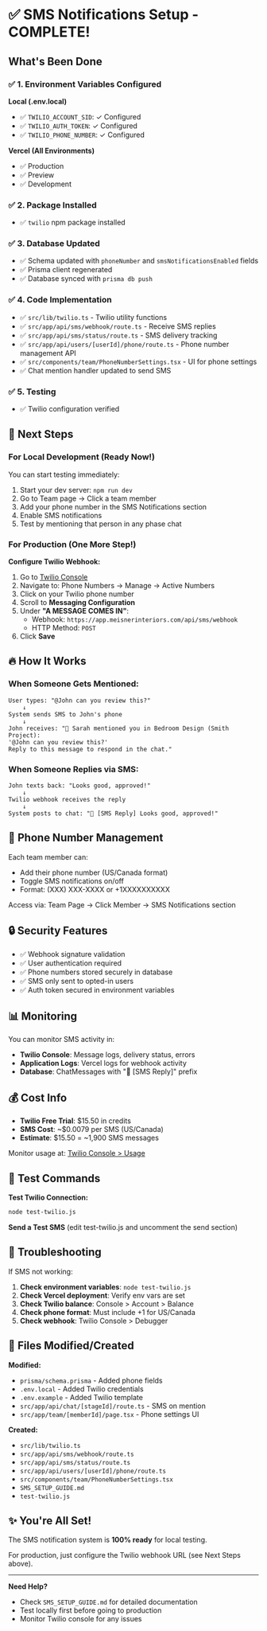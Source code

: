 # ✅ SMS Notifications Setup - COMPLETE!

## What's Been Done

### ✅ 1. Environment Variables Configured
**Local (.env.local)**
- ✅ `TWILIO_ACCOUNT_SID`: ✓ Configured
- ✅ `TWILIO_AUTH_TOKEN`: ✓ Configured  
- ✅ `TWILIO_PHONE_NUMBER`: ✓ Configured

**Vercel (All Environments)**
- ✅ Production
- ✅ Preview
- ✅ Development

### ✅ 2. Package Installed
- ✅ `twilio` npm package installed

### ✅ 3. Database Updated
- ✅ Schema updated with `phoneNumber` and `smsNotificationsEnabled` fields
- ✅ Prisma client regenerated
- ✅ Database synced with `prisma db push`

### ✅ 4. Code Implementation
- ✅ `src/lib/twilio.ts` - Twilio utility functions
- ✅ `src/app/api/sms/webhook/route.ts` - Receive SMS replies
- ✅ `src/app/api/sms/status/route.ts` - SMS delivery tracking
- ✅ `src/app/api/users/[userId]/phone/route.ts` - Phone number management API
- ✅ `src/components/team/PhoneNumberSettings.tsx` - UI for phone settings
- ✅ Chat mention handler updated to send SMS

### ✅ 5. Testing
- ✅ Twilio configuration verified

## 🎯 Next Steps

### For Local Development (Ready Now!)
You can start testing immediately:

1. Start your dev server: `npm run dev`
2. Go to Team page → Click a team member
3. Add your phone number in the SMS Notifications section
4. Enable SMS notifications
5. Test by mentioning that person in any phase chat

### For Production (One More Step!)

**Configure Twilio Webhook:**

1. Go to [Twilio Console](https://console.twilio.com/)
2. Navigate to: Phone Numbers → Manage → Active Numbers
3. Click on your Twilio phone number
4. Scroll to **Messaging Configuration**
5. Under **"A MESSAGE COMES IN"**:
   - Webhook: `https://app.meisnerinteriors.com/api/sms/webhook`
   - HTTP Method: `POST`
6. Click **Save**

## 🔥 How It Works

### When Someone Gets Mentioned:
```
User types: "@John can you review this?"
    ↓
System sends SMS to John's phone
    ↓
John receives: "🔔 Sarah mentioned you in Bedroom Design (Smith Project): 
'@John can you review this?'
Reply to this message to respond in the chat."
```

### When Someone Replies via SMS:
```
John texts back: "Looks good, approved!"
    ↓
Twilio webhook receives the reply
    ↓
System posts to chat: "📱 [SMS Reply] Looks good, approved!"
```

## 📱 Phone Number Management

Each team member can:
- Add their phone number (US/Canada format)
- Toggle SMS notifications on/off
- Format: (XXX) XXX-XXXX or +1XXXXXXXXXX

Access via: Team Page → Click Member → SMS Notifications section

## 🔒 Security Features

- ✅ Webhook signature validation
- ✅ User authentication required
- ✅ Phone numbers stored securely in database
- ✅ SMS only sent to opted-in users
- ✅ Auth token secured in environment variables

## 📊 Monitoring

You can monitor SMS activity in:
- **Twilio Console**: Message logs, delivery status, errors
- **Application Logs**: Vercel logs for webhook activity
- **Database**: ChatMessages with "📱 [SMS Reply]" prefix

## 💰 Cost Info

- **Twilio Free Trial**: $15.50 in credits
- **SMS Cost**: ~$0.0079 per SMS (US/Canada)
- **Estimate**: $15.50 = ~1,900 SMS messages

Monitor usage at: [Twilio Console > Usage](https://console.twilio.com/us1/monitor/logs/usage)

## 🧪 Test Commands

**Test Twilio Connection:**
```bash
node test-twilio.js
```

**Send a Test SMS** (edit test-twilio.js and uncomment the send section)

## 🐛 Troubleshooting

If SMS not working:

1. **Check environment variables**: `node test-twilio.js`
2. **Check Vercel deployment**: Verify env vars are set
3. **Check Twilio balance**: Console > Account > Balance
4. **Check phone format**: Must include +1 for US/Canada
5. **Check webhook**: Twilio Console > Debugger

## 📝 Files Modified/Created

**Modified:**
- `prisma/schema.prisma` - Added phone fields
- `.env.local` - Added Twilio credentials
- `.env.example` - Added Twilio template
- `src/app/api/chat/[stageId]/route.ts` - SMS on mention
- `src/app/team/[memberId]/page.tsx` - Phone settings UI

**Created:**
- `src/lib/twilio.ts`
- `src/app/api/sms/webhook/route.ts`
- `src/app/api/sms/status/route.ts`
- `src/app/api/users/[userId]/phone/route.ts`
- `src/components/team/PhoneNumberSettings.tsx`
- `SMS_SETUP_GUIDE.md`
- `test-twilio.js`

## ✨ You're All Set!

The SMS notification system is **100% ready** for local testing.

For production, just configure the Twilio webhook URL (see Next Steps above).

---

**Need Help?**
- Check `SMS_SETUP_GUIDE.md` for detailed documentation
- Test locally first before going to production
- Monitor Twilio console for any issues
